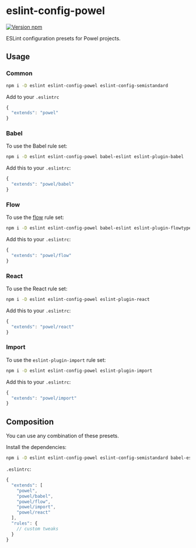 # eslint-config-powel

[![Version npm](http://img.shields.io/npm/v/eslint-config-powel.svg?style=flat-square)](http://browsenpm.org/package/eslint-config-powel)

ESLint configuration presets for Powel projects.

## Usage

### Common

```sh
npm i -D eslint eslint-config-powel eslint-config-semistandard
```

Add to your `.eslintrc`

```js
{
  "extends": "powel"
}
```

### Babel

To use the Babel rule set:

```sh
npm i -D eslint eslint-config-powel babel-eslint eslint-plugin-babel
```

Add this to your `.eslintrc`:

```js
{
  "extends": "powel/babel"
}
```

### Flow

To use the [flow](https://flowtype.org) rule set:

```sh
npm i -D eslint eslint-config-powel babel-eslint eslint-plugin-flowtype eslint-plugin-flowtype-errors
```

Add this to your `.eslintrc`:

```js
{
  "extends": "powel/flow"
}
```

### React

To use the React rule set:

```sh
npm i -D eslint eslint-config-powel eslint-plugin-react
```

Add this to your `.eslintrc`:

```js
{
  "extends": "powel/react"
}
```

### Import

To use the `eslint-plugin-import` rule set:

```sh
npm i -D eslint eslint-config-powel eslint-plugin-import
```

Add this to your `.eslintrc`:

```js
{
  "extends": "powel/import"
}
```

## Composition

You can use any combination of these presets.

Install the dependencies:

```sh
npm i -D eslint eslint-config-powel eslint-config-semistandard babel-eslint eslint-plugin-babel eslint-plugin-flowtype eslint-plugin-flowtype-errors eslint-plugin-import eslint-plugin-react
```

`.eslintrc`:

```js
{
  "extends": [
    "powel",
    "powel/babel",
    "powel/flow",
    "powel/import",
    "powel/react"
  ],
  "rules": {
    // custom tweaks
  }
}
```
